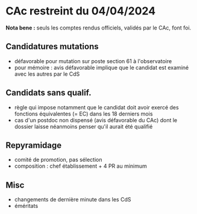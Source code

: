 # CAc restreint du 04/04/2024

**Nota bene :** seuls les comptes rendus officiels, validés par le CAc, font foi.

## Candidatures mutations
- défavorable pour mutation sur poste section 61 à l'observatoire
- pour mémoire : avis défavorable implique que le candidat est examiné avec les autres par le CdS

## Candidats sans qualif.
- règle qui impose notamment que le candidat doit avoir exercé des fonctions équivalentes (= EC) dans les 18 derniers mois
- cas d'un postdoc non dispensé (avis défavorable du CAc) dont le dossier laisse néanmoins penser qu'il aurait été qualifié

## Repyramidage
- comité de promotion, pas sélection
- composition : chef établissement + 4 PR au minimum

## Misc
- changements de dernière minute dans les CdS
- éméritats
